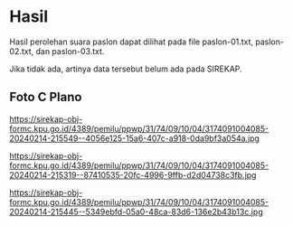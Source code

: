 # Hasil

Hasil perolehan suara paslon dapat dilihat pada file paslon-01.txt, paslon-02.txt, dan paslon-03.txt.

Jika tidak ada, artinya data tersebut belum ada pada SIREKAP.

## Foto C Plano

https://sirekap-obj-formc.kpu.go.id/4389/pemilu/ppwp/31/74/09/10/04/3174091004085-20240214-215549--4056e125-15a6-407c-a918-0da9bf3a054a.jpg

https://sirekap-obj-formc.kpu.go.id/4389/pemilu/ppwp/31/74/09/10/04/3174091004085-20240214-215319--87410535-20fc-4996-9ffb-d2d04738c3fb.jpg

https://sirekap-obj-formc.kpu.go.id/4389/pemilu/ppwp/31/74/09/10/04/3174091004085-20240214-215445--5349ebfd-05a0-48ca-83d6-136e2b43b13c.jpg
